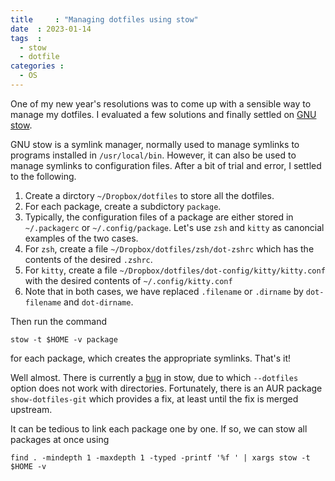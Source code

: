 ```yaml
---
title     : "Managing dotfiles using stow"
date  : 2023-01-14
tags  :
  - stow
  - dotfile
categories :
  - OS
---
```


One of my new year's resolutions was to come up with a sensible way to manage
my dotfiles. I evaluated a few solutions and finally settled on [GNU
stow][stow].

[stow]: https://www.gnu.org/software/stow/

<!--more-->

GNU stow is a symlink manager, normally used to manage symlinks to programs
installed in `/usr/local/bin`. However, it can also be used to manage symlinks
to configuration files. After a bit of trial and error, I settled to the
following.

1. Create a dirctory `~/Dropbox/dotfiles` to store all the dotfiles.
2. For each package, create a subdictory `package`. 
3. Typically, the configuration files of a package are either stored in 
   `~/.packagerc` or `~/.config/package`. Let's use `zsh` and `kitty` as
   canoncial examples of the two cases.
4. For `zsh`, create a file `~/Dropbox/dotfiles/zsh/dot-zshrc` which has the
   contents of the desired `.zshrc`.
5. For `kitty`, create a file `~/Dropbox/dotfiles/dot-config/kitty/kitty.conf`
   with the desired contents of `~/.config/kitty.conf`
6. Note that in both cases, we have replaced `.filename` or `.dirname` by
   `dot-filename` and `dot-dirname`.

Then run the command

```
stow -t $HOME -v package
```

for each package, which creates the appropriate symlinks. That's it!

Well almost. There is currently a [bug] in stow, due to which `--dotfiles`
option does not work with directories. Fortunately, there is an AUR package
`show-dotfiles-git` which provides a fix, at least until the fix is merged
upstream. 

[bug]: https://github.com/aspiers/stow/issues/33

It can be tedious to link each package one by one. If so, we can stow all
packages at once using

```
find . -mindepth 1 -maxdepth 1 -typed -printf '%f ' | xargs stow -t $HOME -v
```


